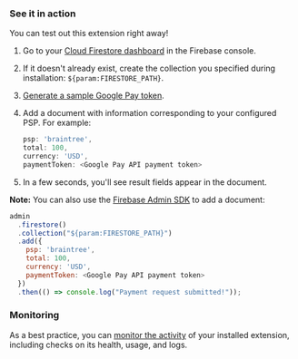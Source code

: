 ### See it in action

You can test out this extension right away!

1.  Go to your [Cloud Firestore dashboard](https://console.firebase.google.com/project/${param:PROJECT_ID}/firestore/data) in the Firebase console.

1.  If it doesn't already exist, create the collection you specified during installation: `${param:FIRESTORE_PATH}`.

1.  [Generate a sample Google Pay token](https://developers.google.com/pay/api/web/guides/resources/sample-tokens).

1.  Add a document with information corresponding to your configured PSP. For example:

    ```js
    psp: 'braintree',
    total: 100,
    currency: 'USD',
    paymentToken: <Google Pay API payment token>
    ```

1.  In a few seconds, you'll see result fields appear in the document.

**Note:** You can also use the [Firebase Admin SDK](https://firebase.google.com/docs/admin/setup) to add a document:

```js
admin
  .firestore()
  .collection("${param:FIRESTORE_PATH}")
  .add({
    psp: 'braintree',
    total: 100,
    currency: 'USD',
    paymentToken: <Google Pay API payment token>
  })
  .then(() => console.log("Payment request submitted!"));
```

### Monitoring

As a best practice, you can [monitor the activity](https://firebase.google.com/docs/extensions/manage-installed-extensions#monitor) of your installed extension, including checks on its health, usage, and logs.
